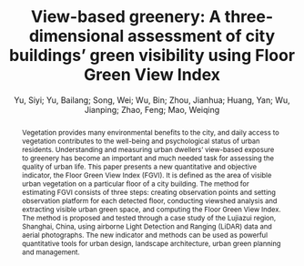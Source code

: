 ---
layout: technique
title: "View-based greenery: A three-dimensional assessment of city buildings’ green visibility using Floor Green View Index"
classifications:
    system_type: "False"
    technique: "False"
    design_study: "False"
    evaluation: "False"
    data: "False"
    analysis: "True"
    generation: "False"
    curation_and_transformation: "False"
    management: "False"
    modeling: "True"
    urban_analysis: "True"
    visualization: "False"
    sunlight_access: "False"
    wind_ventilation: "False"
    view_impact: "True"
    energy: "False"
    damage_and_disaster_management: "False"
    climate: "False"
    sound: "False"
    property_cadastre: "False"
    other_use: "False"
    lookup: "False"
    browse: "False"
    locate: "True"
    explore: "False"
    identify: "False"
    compare: "True"
    summarize: "True"
    distribution: "True"
    trends: "False"
    outliers: "False"
    extremes: "True"
    features: "True"
    target_discovery: "True"
    target_access: "True"
    spatial_relation: "True"
    buildings: "True"
    streets: "False"
    nature: "True"
    uniform_discretization: "True"
    structural_subdivision: "False"
    univariate: "True"
    multivariate: "False"
    volumetric: "False"
    temporal: "False"
    sensing: "False"
    statistical: "False"
    simulation_based: "True"
    learning_based: "False"
    surveyed: "False"
    site: "False"
    block: "False"
    multi_block: "True"
    city: "False"
    va_wo_model: "False"
    post_model: "True"
    model_integrated: "False"
    assisted_models: "False"
    overlay: "True"
    embedded: "False"
    linked: "False"
    temporal_jx: "False"
    spatial_jx: "False"
    filter: "False"
    aggregate: "False"
    embed: "True"
    glyphs: "False"
    bar_charts: "True"
    scatterplots: "False"
    linegraphs: "True"
    matrix: "False"
    grid: "False"
    boxplot: "False"
    parallel_coordinates: "False"
    map_2d: "True"
    map_3d: "True"
    walking: "False"
    steering: "False"
    selection_based: "False"
    manipulation_based: "True"
    distortion: "False"
    ghosting: "False"
    culling: "False"
    birds_view: "True"
    multi_view: "False"
    assisted_steering: "False"
    other: "False"
    vr_cave: "False"
    ar: "False"
    desktop: "True"
    mobile: "False"
    case_study: "True"
    user_study: "False"
    statistical_evaluation: "False"
    expert_interviews: "False"
key: "6Q26RHZ7"
item_type: "journalArticle"
publication_year: "2016"
author: "Yu, Siyi; Yu, Bailang; Song, Wei; Wu, Bin; Zhou, Jianhua; Huang, Yan; Wu, Jianping; Zhao, Feng; Mao, Weiqing"
publication_title: "Landscape and Urban Planning"
isbn: "nan"
issn: "01692046"
doi: "10.1016/j.landurbplan.2016.04.004"
url_paper: "https://linkinghub.elsevier.com/retrieve/pii/S0169204616300329"
abstract_note: "nan"
date_added: "2023-01-30 00:03:16"
date_modified: "2023-01-30 00:03:16"
access_date: "2023-01-30 00:03:16"
pages: "13-26"
num_pages: "nan"
issue: "nan"
volume: "152.0"
number_of_volumes: "nan"
journal_abbreviation: "Landscape and Urban Planning"
short_title: "View-based greenery"
series: "nan"
series_number: "nan"
series_text: "nan"
series_title: "nan"
publisher: "nan"
place: "nan"
language: "en"
rights: "nan"
type: "nan"
archive: "nan"
archive_location: "nan"
library_catalog: "DOI.org (Crossref)"
call_number: "nan"
extra: "nan"
notes: "nan"
link_attachments: "nan"
manual_tags: "nan"
automatic_tags: "nan"
editor: "nan"
series_editor: "nan"
translator: "nan"
contributor: "nan"
attorney_agent: "nan"
book_author: "nan"
cast_member: "nan"
commenter: "nan"
composer: "nan"
cosponsor: "nan"
counsel: "nan"
interviewer: "nan"
producer: "nan"
recipient: "nan"
reviewed_author: "nan"
scriptwriter: "nan"
words_by: "nan"
guest: "nan"
number: "nan"
edition: "nan"
running_time: "nan"
scale: "nan"
medium: "nan"
artwork_size: "nan"
filing_date: "nan"
application_number: "nan"
assignee: "nan"
issuing_authority: "nan"
country: "nan"
meeting_name: "nan"
conference_name: "nan"
court: "nan"
references: "nan"
reporter: "nan"
legal_status: "nan"
priority_numbers: "nan"
programming_language: "nan"
version: "nan"
system: "nan"
code: "nan"
code_number: "nan"
section: "nan"
session: "nan"
committee: "nan"
history: "nan"
legislative_body: "nan"
abstract: "Vegetation provides many environmental benefits to the city, and daily access to vegetation contributes to the well-being and psychological status of urban residents. Understanding and measuring urban dwellers’ view-based exposure to greenery has become an important and much needed task for assessing the quality of urban life. This paper presents a new quantitative and objective indicator, the Floor Green View Index (FGVI). It is defined as the area of visible urban vegetation on a particular floor of a city building. The method for estimating FGVI consists of three steps: creating observation points and setting observation platform for each detected floor, conducting viewshed analysis and extracting visible urban green space, and computing the Floor Green View Index. The method is proposed and tested through a case study of the Lujiazui region, Shanghai, China, using airborne Light Detection and Ranging (LiDAR) data and aerial photographs. The new indicator and methods can be used as powerful quantitative tools for urban design, landscape architecture, urban green planning and management."
---